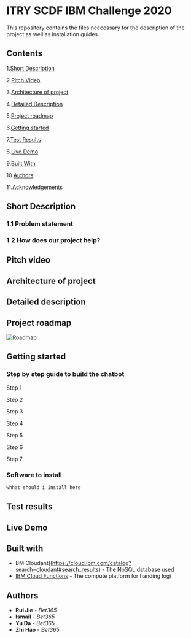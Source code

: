 # ITRY SCDF IBM Challenge 2020
This repository contains the files neccessary for the description of the project as well as installation guides.

## Contents

1.[Short Description](#Short-Description)

2.[Pitch Video](#Ptich-Video)

3.[Architecture of project](#Architecture-of-project)

4.[Detailed Description](#Detailed-description)

5.[Project roadmap](#Project-roadmap)

6.[Getting started](#Getting-started)

7.[Test Results](Tests-results)

8.[Live Demo](#Live-Demo)

9.[Built With](#Built-with)

10.[Authors](#Authors)

11.[Acknowledgements](#Acknowledgements)

## Short Description
### 1.1 Problem statement
### 1.2 How does our project help?

## Pitch video

## Architecture of project

## Detailed description

## Project roadmap
![Roadmap]()

## Getting started
### Step by step guide to build the chatbot
Step 1

Step 2

Step 3

Step 4

Step 5

Step 6

Step 7

### Software to install
```bash
whhat should i install here
```

## Test results

## Live Demo 

## Built with
* BM Cloudant](https://cloud.ibm.com/catalog?search=cloudant#search_results) - The NoSQL database used
* [IBM Cloud Functions](https://cloud.ibm.com/catalog?search=cloud%20functions#search_results) - The compute platform for handing logi

## Authors 
* **Rui Jie** - *Bet365* 
* **Ismail** - *Bet365*
* **Yu Da** - *Bet365*
* **Zhi Hao** - *Bet365*


